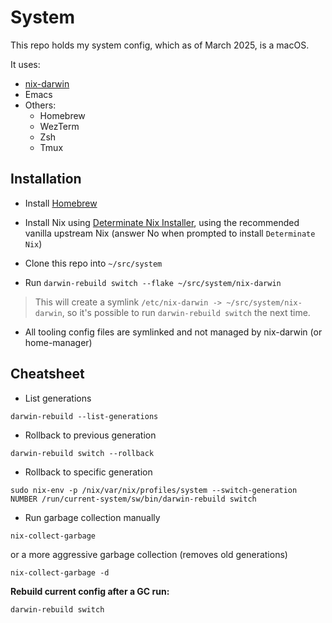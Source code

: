 # System

This repo holds my system config, which as of March 2025, is a macOS.

It uses:

- [nix-darwin](https://github.com/nix-darwin/nix-darwin)
- Emacs
- Others:
  - Homebrew
  - WezTerm
  - Zsh
  - Tmux

## Installation

- Install [Homebrew](https://brew.sh)

- Install Nix using [Determinate Nix Installer](https://github.com/DeterminateSystems/nix-installer?tab=readme-ov-file#determinate-nix-installer), using the recommended vanilla upstream Nix (answer No when prompted to install `Determinate Nix`)

- Clone this repo into `~/src/system`

- Run `darwin-rebuild switch --flake ~/src/system/nix-darwin`

> This will create a symlink `/etc/nix-darwin -> ~/src/system/nix-darwin`, so it's possible to run `darwin-rebuild switch` the next time.

- All tooling config files are symlinked and not managed by nix-darwin (or home-manager)


## Cheatsheet

- List generations

```
darwin-rebuild --list-generations
```

- Rollback to previous generation

```
darwin-rebuild switch --rollback
```

- Rollback to specific generation

```
sudo nix-env -p /nix/var/nix/profiles/system --switch-generation NUMBER /run/current-system/sw/bin/darwin-rebuild switch
```

- Run garbage collection manually

```
nix-collect-garbage
```

or a more aggressive garbage collection (removes old generations)

```
nix-collect-garbage -d
```

**Rebuild current config after a GC run:**

```
darwin-rebuild switch
```
